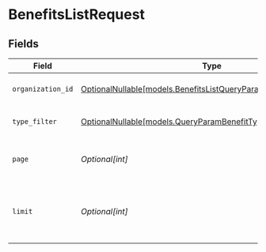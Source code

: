 # BenefitsListRequest


## Fields

| Field                                                                                                                          | Type                                                                                                                           | Required                                                                                                                       | Description                                                                                                                    |
| ------------------------------------------------------------------------------------------------------------------------------ | ------------------------------------------------------------------------------------------------------------------------------ | ------------------------------------------------------------------------------------------------------------------------------ | ------------------------------------------------------------------------------------------------------------------------------ |
| `organization_id`                                                                                                              | [OptionalNullable[models.BenefitsListQueryParamOrganizationIDFilter]](../models/benefitslistqueryparamorganizationidfilter.md) | :heavy_minus_sign:                                                                                                             | Filter by organization ID.                                                                                                     |
| `type_filter`                                                                                                                  | [OptionalNullable[models.QueryParamBenefitTypeFilter]](../models/queryparambenefittypefilter.md)                               | :heavy_minus_sign:                                                                                                             | Filter by benefit type.                                                                                                        |
| `page`                                                                                                                         | *Optional[int]*                                                                                                                | :heavy_minus_sign:                                                                                                             | Page number, defaults to 1.                                                                                                    |
| `limit`                                                                                                                        | *Optional[int]*                                                                                                                | :heavy_minus_sign:                                                                                                             | Size of a page, defaults to 10. Maximum is 100.                                                                                |